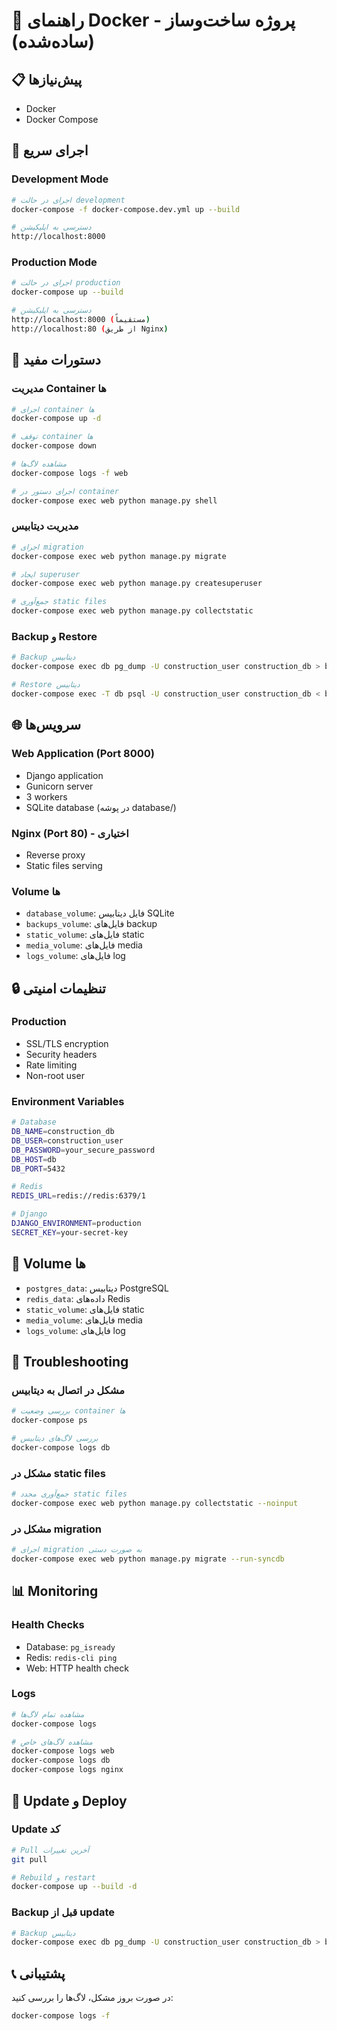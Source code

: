 # 🐳 راهنمای Docker - پروژه ساخت‌وساز (ساده‌شده)

## 📋 پیش‌نیازها

- Docker
- Docker Compose

## 🚀 اجرای سریع

### Development Mode
```bash
# اجرای در حالت development
docker-compose -f docker-compose.dev.yml up --build

# دسترسی به اپلیکیشن
http://localhost:8000
```

### Production Mode
```bash
# اجرای در حالت production
docker-compose up --build

# دسترسی به اپلیکیشن
http://localhost:8000 (مستقیماً)
http://localhost:80 (از طریق Nginx)
```

## 🔧 دستورات مفید

### مدیریت Container ها
```bash
# اجرای container ها
docker-compose up -d

# توقف container ها
docker-compose down

# مشاهده لاگ‌ها
docker-compose logs -f web

# اجرای دستور در container
docker-compose exec web python manage.py shell
```

### مدیریت دیتابیس
```bash
# اجرای migration
docker-compose exec web python manage.py migrate

# ایجاد superuser
docker-compose exec web python manage.py createsuperuser

# جمع‌آوری static files
docker-compose exec web python manage.py collectstatic
```

### Backup و Restore
```bash
# Backup دیتابیس
docker-compose exec db pg_dump -U construction_user construction_db > backup.sql

# Restore دیتابیس
docker-compose exec -T db psql -U construction_user construction_db < backup.sql
```

## 🌐 سرویس‌ها

### Web Application (Port 8000)
- Django application
- Gunicorn server
- 3 workers
- SQLite database (در پوشه database/)

### Nginx (Port 80) - اختیاری
- Reverse proxy
- Static files serving

### Volume ها
- `database_volume`: فایل دیتابیس SQLite
- `backups_volume`: فایل‌های backup
- `static_volume`: فایل‌های static
- `media_volume`: فایل‌های media
- `logs_volume`: فایل‌های log

## 🔒 تنظیمات امنیتی

### Production
- SSL/TLS encryption
- Security headers
- Rate limiting
- Non-root user

### Environment Variables
```bash
# Database
DB_NAME=construction_db
DB_USER=construction_user
DB_PASSWORD=your_secure_password
DB_HOST=db
DB_PORT=5432

# Redis
REDIS_URL=redis://redis:6379/1

# Django
DJANGO_ENVIRONMENT=production
SECRET_KEY=your-secret-key
```

## 📁 Volume ها

- `postgres_data`: دیتابیس PostgreSQL
- `redis_data`: داده‌های Redis
- `static_volume`: فایل‌های static
- `media_volume`: فایل‌های media
- `logs_volume`: فایل‌های log

## 🐛 Troubleshooting

### مشکل در اتصال به دیتابیس
```bash
# بررسی وضعیت container ها
docker-compose ps

# بررسی لاگ‌های دیتابیس
docker-compose logs db
```

### مشکل در static files
```bash
# جمع‌آوری مجدد static files
docker-compose exec web python manage.py collectstatic --noinput
```

### مشکل در migration
```bash
# اجرای migration به صورت دستی
docker-compose exec web python manage.py migrate --run-syncdb
```

## 📊 Monitoring

### Health Checks
- Database: `pg_isready`
- Redis: `redis-cli ping`
- Web: HTTP health check

### Logs
```bash
# مشاهده تمام لاگ‌ها
docker-compose logs

# مشاهده لاگ‌های خاص
docker-compose logs web
docker-compose logs db
docker-compose logs nginx
```

## 🔄 Update و Deploy

### Update کد
```bash
# Pull آخرین تغییرات
git pull

# Rebuild و restart
docker-compose up --build -d
```

### Backup قبل از update
```bash
# Backup دیتابیس
docker-compose exec db pg_dump -U construction_user construction_db > backup_$(date +%Y%m%d_%H%M%S).sql
```

## 📞 پشتیبانی

در صورت بروز مشکل، لاگ‌ها را بررسی کنید:
```bash
docker-compose logs -f
```
